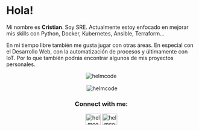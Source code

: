 # Hola!

Mi nombre es **Cristian**. Soy SRE. Actualmente estoy enfocado en mejorar mis skills con Python, Docker, Kubernetes, Ansible, Terraform...

En mi tiempo libre también me gusta jugar con otras áreas. En especial con el Desarrollo Web, con la automatización de procesos y últimamente con IoT. Por lo que también podrás encontrar algunos de mis proyectos personales.

<p align="center" ><img align="center" src="https://github-readme-stats.vercel.app/api/top-langs?username=helmcode&show_icons=true&locale=en&layout=compact&theme=dark" alt="helmcode" /></p>

<p align="center" >&nbsp;<img align="center" src="https://github-readme-stats.vercel.app/api?username=helmcode&show_icons=true&theme=dark&locale=en" alt="helmcode" /></p>


<h3 align="center">Connect with me:</h3>
<p align="center">
<a href="https://twitter.com/helmcode" target="blank"><img align="center" src="https://raw.githubusercontent.com/rahuldkjain/github-profile-readme-generator/master/src/images/icons/Social/twitter.svg" alt="helmcode" height="30" width="40" /></a>
<a href="https://linkedin.com/in/helmcode" target="blank"><img align="center" src="https://raw.githubusercontent.com/rahuldkjain/github-profile-readme-generator/master/src/images/icons/Social/linked-in-alt.svg" alt="helmcode" height="30" width="40" /></a>
</p>
